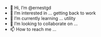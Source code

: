 - 👋 Hi, I’m @ernestgd
- 👀 I’m interested in ... getting back to work 
- 🌱 I’m currently learning ... utility
- 💞️ I’m looking to collaborate on ... 
- 📫 How to reach me ...

<!---
ernestgd/ernestgd is a ✨ special ✨ repository because its `README.md` (this file) appears on your GitHub profile.
You can click the Preview link to take a look at your changes.
--->
